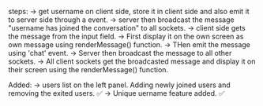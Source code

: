 steps:
-> get username on client side, store it in client side and also emit it to server side through a event.
-> server then broadcast the message "username has joined the conversation" to all sockets.
-> client side gets the message from the input field.
-> First display it on the own screen as own message using renderMessage() function. 
-> THen emit the message using 'chat' event.
-> Server then broadcast the message to all other sockets.
-> All client sockets get the broadcasted message and display it on their screen using the renderMessage() function.



Added:
-> users list on the left panel. Adding newly joined users and removing the exited users. ✅
-> Unique uername feature added. ✅